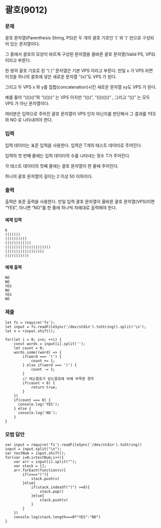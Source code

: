 # 괄호(9012)

### 문제

괄호 문자열(Parenthesis String, PS)은 두 개의 괄호 기호인 ‘(’ 와 ‘)’ 만으로 구성되어 있는 문자열이다.<br>

그 중에서 괄호의 모양이 바르게 구성된 문자열을 올바른 괄호 문자열(Valid PS, VPS)이라고 부른다.<br>

한 쌍의 괄호 기호로 된 “( )” 문자열은 기본 VPS 이라고 부른다. 만일 x 가 VPS 라면 이것을 하나의 괄호에 넣은 새로운 문자열 “(x)”도 VPS 가 된다.<br>

그리고 두 VPS x 와 y를 접합(concatenation)시킨 새로운 문자열 xy도 VPS 가 된다.<br>

예를 들어 “(())()”와 “((()))” 는 VPS 이지만 “(()(”, “(())()))” , 그리고 “(()” 는 모두 VPS 가 아닌 문자열이다.<br>

여러분은 입력으로 주어진 괄호 문자열이 VPS 인지 아닌지를 판단해서 그 결과를 YES 와 NO 로 나타내어야 한다.<br>

### 입력

입력 데이터는 표준 입력을 사용한다. 입력은 T개의 테스트 데이터로 주어진다.<br>

입력의 첫 번째 줄에는 입력 데이터의 수를 나타내는 정수 T가 주어진다.<br>

각 테스트 데이터의 첫째 줄에는 괄호 문자열이 한 줄에 주어진다.<br>

하나의 괄호 문자열의 길이는 2 이상 50 이하이다.<br>

### 출력

출력은 표준 출력을 사용한다. 만일 입력 괄호 문자열이 올바른 괄호 문자열(VPS)이면 “YES”, 아니면 “NO”를 한 줄에 하나씩 차례대로 출력해야 한다. <br>

#### 예제 입력

```
6
(())())
(((()())()
(()())((()))
((()()(()))(((())))()
()()()()(()()())()
(()((())()(
```

#### 예제 출력

```
NO
NO
YES
NO
YES
NO
```

### 제출

```
let fs = require('fs');
let input = fs.readFileSync('/dev/stdin').toString().split('\n');
let n = +input.shift();

for(let i = 0; i<n; ++i) {
    const words = input[i].split('');
    let count = 0;
    words.some((word) => {
        if(word === '(') {
            count += 1;
        } else if(word === ')') {
            count -= 1;
        }
        // 여는괄호가 닫는괄호에 비해 부족한 경우
        if(count < 0) {
            return true;
        }
    })
    if(count === 0) {
      console.log('YES');
    } else {
      console.log('NO');
    }
}
```

### 모범 답안

```
var input = require('fs').readFileSync('/dev/stdin').toString()
input = input.split("\n");
var testNum = input.shift();
for(var i=0;i<testNum;i++){
    var arr = input[i].split("");
    var stack = [];
    arr.forEach(function(v){
        if(v==="("){
            stack.push(v)
        }else{
            if(stack.indexOf("(") >=0){
                stack.pop()
            }else{
                stack.push(v)
            }
        }
    })
    console.log(stack.length===0?"YES":"NO")
}
```
